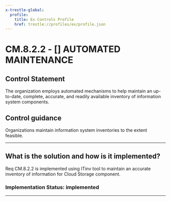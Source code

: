 ```yaml
---
x-trestle-global:
  profile:
    title: Ex Controls Profile
    href: trestle://profiles/ex/profile.json
---
```


# CM.8.2.2 - \[\] AUTOMATED MAINTENANCE

## Control Statement

The organization employs automated mechanisms to help maintain an up-to-date, complete, accurate, and readily available inventory of information system components.

## Control guidance

Organizations maintain information system inventories to the extent feasible.

______________________________________________________________________

## What is the solution and how is it implemented?

<!-- For implementation status enter one of: implemented, partial, planned, alternative, not-applicable -->

<!-- Note that the list of rules under ### Rules: is read-only and changes will not be captured after assembly to JSON -->

Req CM.8.2.2 is implemented using ITinv tool to maintain an accurate inventory of information for Cloud Storage component.

### Implementation Status: implemented

______________________________________________________________________
